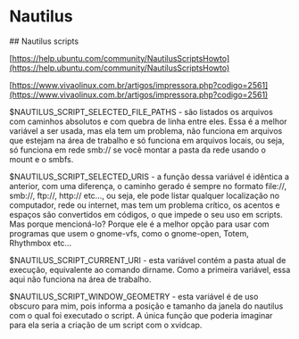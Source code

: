 # Nautilus

\#\# Nautilus scripts

[https://help.ubuntu.com/community/NautilusScriptsHowto](https://help.ubuntu.com/community/NautilusScriptsHowto)

[https://www.vivaolinux.com.br/artigos/impressora.php?codigo=2561](https://www.vivaolinux.com.br/artigos/impressora.php?codigo=2561)

$NAUTILUS\_SCRIPT\_SELECTED\_FILE\_PATHS - são listados os arquivos com caminhos absolutos e com quebra de linha entre eles. Essa é a melhor variável a ser usada, mas ela tem um problema, não funciona em arquivos que estejam na área de trabalho e só funciona em arquivos locais, ou seja, só funciona em rede smb:// se você montar a pasta da rede usando o mount e o smbfs.

$NAUTILUS\_SCRIPT\_SELECTED\_URIS - a função dessa variável é idêntica a anterior, com uma diferença, o caminho gerado é sempre no formato file://, smb://, ftp://, http:// etc..., ou seja, ele pode listar qualquer localização no computador, rede ou internet, mas tem um problema crítico, os acentos e espaços são convertidos em códigos, o que impede o seu uso em scripts. Mas porque mencioná-lo? Porque ele é a melhor opção para usar com programas que usem o gnome-vfs, como o gnome-open, Totem, Rhythmbox etc...

$NAUTILUS\_SCRIPT\_CURRENT\_URI - esta variável contém a pasta atual de execução, equivalente ao comando dirname. Como a primeira variável, essa aqui não funciona na área de trabalho.

$NAUTILUS\_SCRIPT\_WINDOW\_GEOMETRY - esta variável é de uso obscuro para mim, pois informa a posição e tamanho da janela do nautilus com o qual foi executado o script. A única função que poderia imaginar para ela seria a criação de um script com o xvidcap.

